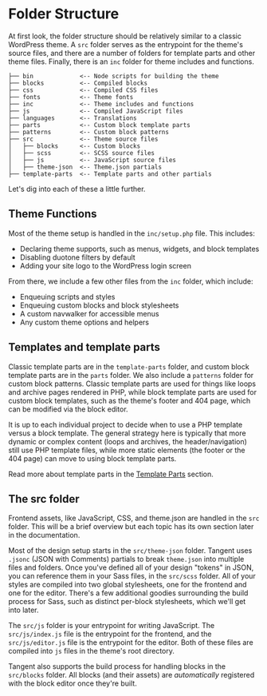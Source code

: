 # Folder Structure 

At first look, the folder structure should be relatively similar to a classic WordPress theme. A `src` folder serves as the entrypoint for the theme's source files, and there are a number of folders for template parts and other theme files. Finally, there is an `inc` folder for theme includes and functions.

```
├── bin 			<-- Node scripts for building the theme
├── blocks 			<-- Compiled blocks
├── css 			<-- Compiled CSS files
├── fonts			<-- Theme fonts
├── inc				<-- Theme includes and functions
├── js				<-- Compiled JavaScript files
├── languages 		<-- Translations
├── parts 			<-- Custom block template parts
├── patterns 		<-- Custom block patterns
├── src				<-- Theme source files
│   ├── blocks 		<-- Custom blocks
│   ├── scss 		<-- SCSS source files
│   ├── js			<-- JavaScript source files
│   ├── theme-json	<-- Theme.json partials
├── template-parts	<-- Template parts and other partials
```

Let's dig into each of these a little further.

## Theme Functions

Most of the theme setup is handled in the `inc/setup.php` file. This includes:

- Declaring theme supports, such as menus, widgets, and block templates
- Disabling duotone filters by default
- Adding your site logo to the WordPress login screen

From there, we include a few other files from the `inc` folder, which include:
- Enqueuing scripts and styles
- Enqueuing custom blocks and block stylesheets
- A custom navwalker for accessible menus
- Any custom theme options and helpers

## Templates and template parts

Classic template parts are in the `template-parts` folder, and custom block template parts are in the `parts` folder. We also include a `patterns` folder for custom block patterns. Classic template parts are used for things like loops and archive pages rendered in PHP, while block template parts are used for custom block templates, such as the theme's footer and 404 page, which can be modified via the block editor.

It is up to each individual project to decide when to use a PHP template versus a block template. The general strategy here is typically that more dynamic or complex content (loops and archives, the header/navigation) still use PHP template files, while more static elements (the footer or the 404 page) can move to using block template parts.

Read more about template parts in the [Template Parts](/functions-php/template-parts) section.

## The src folder

Frontend assets, like JavaScript, CSS, and theme.json are handled in the `src` folder. This will be a brief overview but each topic has its own section later in the documentation. 

Most of the design setup starts in the `src/theme-json` folder. Tangent uses `.jsonc` (JSON with Comments) partials to break `theme.json` into multiple files and folders. Once you've defined all of your design "tokens" in JSON, you can reference them in your Sass files, in the `src/scss` folder. All of your styles are compiled into two global stylesheets, one for the frontend and one for the editor. There's a few additional goodies surrounding the build process for Sass, such as distinct per-block stylesheets, which we'll get into later.

The `src/js` folder is your entrypoint for writing JavaScript. The `src/js/index.js` file is the entrypoint for the frontend, and the `src/js/editor.js` file is the entrypoint for the editor. Both of these files are compiled into `js` files in the theme's root directory.

Tangent also supports the build process for handling blocks in the `src/blocks` folder. All blocks (and their assets) are _automatically_ registered with the block editor once they're built. 
